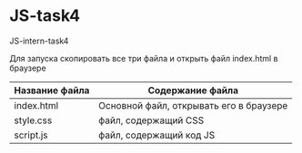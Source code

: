# JS-task4
JS-intern-task4

Для запуска скопировать все три файла и открыть файл index.html в браузере

Название файла  | Содержание файла
----------------|----------------------
index.html      | Основной файл, открывать его в браузере
style.css       | файл, содержащий CSS
script.js       | файл, содержащий код JS
